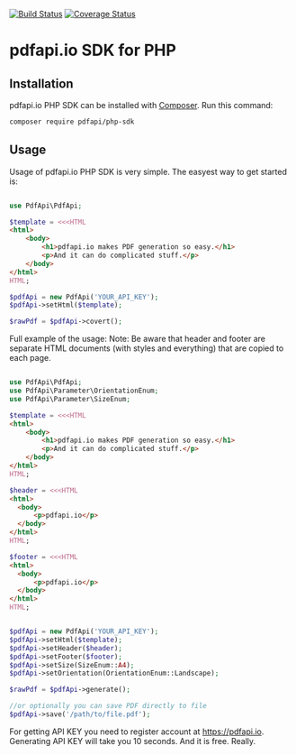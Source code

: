 [![Build Status](https://travis-ci.org/pdfapi/php-sdk.svg?branch=master)](https://travis-ci.org/pdfapi/php-sdk)
[![Coverage Status](https://coveralls.io/repos/github/pdfapi/php-sdk/badge.svg?branch=master)](https://coveralls.io/github/pdfapi/php-sdk?branch=master)

# pdfapi.io SDK for PHP

## Installation

pdfapi.io PHP SDK can be installed with [Composer](https://getcomposer.org/). Run this command:

```sh
composer require pdfapi/php-sdk
```


## Usage

Usage of pdfapi.io PHP SDK is very simple. The easyest way to get started is:

```php

use PdfApi\PdfApi;

$template = <<<HTML
<html>
    <body>
        <h1>pdfapi.io makes PDF generation so easy.</h1>
        <p>And it can do complicated stuff.</p>
    </body>
</html>
HTML;

$pdfApi = new PdfApi('YOUR_API_KEY');
$pdfApi->setHtml($template);

$rawPdf = $pdfApi->covert();
```

Full example of the usage:
Note: Be aware that header and footer are separate HTML documents (with styles and everything) that are copied to each page.
```php

use PdfApi\PdfApi;
use PdfApi\Parameter\OrientationEnum;
use PdfApi\Parameter\SizeEnum;

$template = <<<HTML
<html>
    <body>
        <h1>pdfapi.io makes PDF generation so easy.</h1>
        <p>And it can do complicated stuff.</p>
    </body>
</html>
HTML;

$header = <<<HTML
<html>
  <body>
      <p>pdfapi.io</p>
  </body>
</html>
HTML;

$footer = <<<HTML
<html>
  <body>
      <p>pdfapi.io</p>
  </body>
</html>
HTML;


$pdfApi = new PdfApi('YOUR_API_KEY');
$pdfApi->setHtml($template);
$pdfApi->setHeader($header);
$pdfApi->setFooter($footer);
$pdfApi->setSize(SizeEnum::A4);
$pdfApi->setOrientation(OrientationEnum::Landscape);

$rawPdf = $pdfApi->generate();

//or optionally you can save PDF directly to file
$pdfApi->save('/path/to/file.pdf');

```

For getting API KEY you need to register account at https://pdfapi.io. Generating API KEY will take you 10 seconds. And it is free. Really.